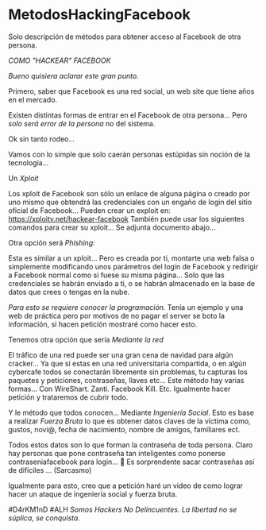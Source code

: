 # MetodosHackingFacebook
Solo descripción de métodos para obtener acceso al Facebook de otra persona.


*_COMO "HACKEAR" FACEBOOK_*

_Bueno quisiera aclarar este gran punto._

Primero, saber que Facebook es una red social, un web site que tiene años en el mercado.

Existen distintas formas de entrar en el Facebook de otra persona... 
Pero *solo será error de la persona* no del sistema.

Ok sin tanto rodeo...

Vamos con lo simple que solo caerán personas estúpidas sin noción de la tecnología...

Un *Xploit*

Los xploit de Facebook son sólo un enlace de alguna página o creado por uno mismo que obtendrá las credenciales con un engaño de login del sitio oficial de Facebook... 
Pueden crear un exploit en: https://xploitv.net/hackear-facebook
También puede usar los siguientes comandos para crear su xploit... Se adjunta documento abajo...

Otra opción será *Phishing*:

Esta es similar a un xploit... 
Pero es creada por ti, montarte una web falsa o simplemente modificando unos parámetros del login de Facebook y redirigir a Facebook normal como si fuese su misma página... 
Solo que las credenciales se habrán enviado a ti, o se habrán almacenado en la base de datos que crees o tengas en la nube.

_Para esto se requiere conocer la programación._
Tenía un ejemplo y una web de práctica pero por motivos de no pagar el server se boto la información, si hacen petición mostraré como hacer esto.

Tenemos otra opción que sería *Mediante la red*

El tráfico de una red puede ser una gran cena de navidad para algún cracker... 
Ya que si estas en una red universitaria compartida, o en algún cybercafe todos se conectarán libremente sin problemas, tu capturas los paquetes y peticiones, contraseñas, llaves etc... 
Este método hay varias formas...
Con WireShart.
Zanti.
Facebook Kill.
Etc.
Igualmente hacer petición y trataremos de cubrir todo.

Y le método que todos conocen... 
Mediante *Ingeniería Social*.
Esto es base a realizar *Fuerza Bruta* lo que es obtener datos claves de la víctima como, gustos, novi@, fecha de nacimiento, nombre de amigos, familiares ect.

Todos estos datos son lo que forman la contraseña de toda persona.
Claro hay personas que pone contraseña tan inteligentes como ponerse contraseniafacebook para login...
😬 Es sorprendente sacar contraseñas así de difíciles ... (Sarcasmo) 

Igualmente para esto, creo que a petición haré un video de como lograr hacer un ataque de ingeniería social y fuerza bruta.

#D4rKM1nD
#ALH
_Somos Hackers No Delincuentes_.
_La libertad no se súplica, se conquista._
